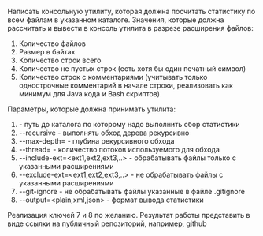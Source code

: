 
Написать консольную утилиту, которая должна посчитать статистику по всем файлам в указанном каталоге.
Значения, которые должна рассчитать и вывести в консоль утилита в разрезе расширения файлов:
1. Количество файлов
2. Размер в байтах
3. Количество строк всего
4. Количество не пустых строк (есть хотя бы один печатный символ)
5. Количество строк с комментариями (учитывать только однострочные комментарий в начале строки, реализовать как минимум для Java кода и Bash скриптов)

Параметры, которые должна принимать утилита:
1. <path> - путь до каталога по которому надо выполнить сбор статистики
2. --recursive - выполнять обход дерева рекурсивно
3. --max-depth=<number> - глубина рекурсивного обхода
4. --thread=<number> - количество потоков используемого для обхода
5. --include-ext=<ext1,ext2,ext3,..> - обрабатывать файлы только с указанными расширениями
6. --exclude-ext=<ext1,ext2,ext3,..> - не обрабатывать файлы с указанными расширениями
7. --git-ignore - не обрабатывать файлы указанные в файле .gitignore
8. --output=<plain,xml,json> - формат вывода статистики

Реализация ключей 7 и 8 по желанию.
Результат работы представить в виде ссылки на публичный репозиторий, например, github
